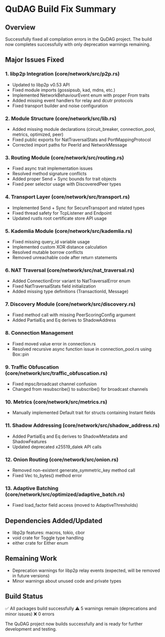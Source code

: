 # QuDAG Build Fix Summary

## Overview
Successfully fixed all compilation errors in the QuDAG project. The build now completes successfully with only deprecation warnings remaining.

## Major Issues Fixed

### 1. libp2p Integration (core/network/src/p2p.rs)
- Updated to libp2p v0.53 API
- Fixed module imports (gossipsub, kad, mdns, etc.)
- Implemented NetworkBehaviourEvent enum with proper From traits
- Added missing event handlers for relay and dcutr protocols
- Fixed transport builder and noise configuration

### 2. Module Structure (core/network/src/lib.rs)
- Added missing module declarations (circuit_breaker, connection_pool, metrics, optimized, peer)
- Fixed public exports for NatTraversalStats and PortMappingProtocol
- Corrected import paths for PeerId and NetworkMessage

### 3. Routing Module (core/network/src/routing.rs)
- Fixed async trait implementation issues
- Resolved method signature conflicts
- Added proper Send + Sync bounds for trait objects
- Fixed peer selector usage with DiscoveredPeer types

### 4. Transport Layer (core/network/src/transport.rs)
- Implemented Send + Sync for SecureTransport and related types
- Fixed thread safety for TcpListener and Endpoint
- Updated rustls root certificate store API usage

### 5. Kademlia Module (core/network/src/kademlia.rs)
- Fixed missing query_id variable usage
- Implemented custom XOR distance calculation
- Resolved mutable borrow conflicts
- Removed unreachable code after return statements

### 6. NAT Traversal (core/network/src/nat_traversal.rs)
- Added ConnectionError variant to NatTraversalError enum
- Fixed NatTraversalStats field initialization
- Added missing type definitions (TransactionId, Message)

### 7. Discovery Module (core/network/src/discovery.rs)
- Fixed method call with missing PeerScoringConfig argument
- Added PartialEq and Eq derives to ShadowAddress

### 8. Connection Management
- Fixed moved value error in connection.rs
- Resolved recursive async function issue in connection_pool.rs using Box::pin

### 9. Traffic Obfuscation (core/network/src/traffic_obfuscation.rs)
- Fixed mpsc/broadcast channel confusion
- Changed from resubscribe() to subscribe() for broadcast channels

### 10. Metrics (core/network/src/metrics.rs)
- Manually implemented Default trait for structs containing Instant fields

### 11. Shadow Addressing (core/network/src/shadow_address.rs)
- Added PartialEq and Eq derives to ShadowMetadata and ShadowFeatures
- Updated deprecated x25519_dalek API calls

### 12. Onion Routing (core/network/src/onion.rs)
- Removed non-existent generate_symmetric_key method call
- Fixed Vec<u8> to_bytes() method error

### 13. Adaptive Batching (core/network/src/optimized/adaptive_batch.rs)
- Fixed load_factor field access (moved to AdaptiveThresholds)

## Dependencies Added/Updated
- libp2p features: macros, tokio, cbor
- void crate for Toggle type handling
- either crate for Either enum

## Remaining Work
- Deprecation warnings for libp2p relay events (expected, will be removed in future versions)
- Minor warnings about unused code and private types

## Build Status
✅ All packages build successfully
⚠️ 5 warnings remain (deprecations and minor issues)
❌ 0 errors

The QuDAG project now builds successfully and is ready for further development and testing.
